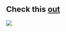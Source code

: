 ## Check this [out](https://modelling-app.herokuapp.com/)
![](https://gifimage.net/wp-content/uploads/2018/05/sike-thats-the-wrong-number-gif-1.gif)
